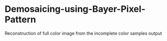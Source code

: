 # Demosaicing-using-Bayer-Pixel-Pattern
Reconstruction of full color image from the incomplete color samples output
